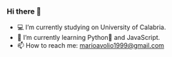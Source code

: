 ### Hi there 👋

<!--
**MarioAvolio/MarioAvolio** is a ✨ _special_ ✨ repository because its `README.md` (this file) appears on your GitHub profile.

- 👯 I’m looking to collaborate on ...
- 😄 Pronouns: ...
- 🤔 I’m looking for help with ..
- 💬 Ask me about ...
- ⚡ Fun fact: ...
-->

- 💻 I’m currently studying on University of Calabria.
- 🌱 I’m currently learning Python🐍 and JavaScript. 
- 📫 How to reach me: marioavolio1999@gmail.com

